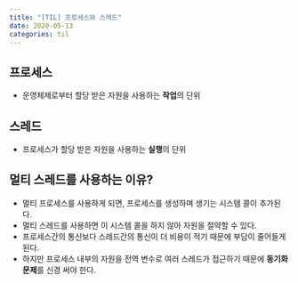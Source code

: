 ```yaml
---
title: "[TIL] 프로세스와 스레드"
date: 2020-05-13
categories: til
---
```


## 프로세스
- 운영체제로부터 할당 받은 자원을 사용하는 **작업**의 단위

## 스레드
- 프로세스가 할당 받은 자원을 사용하는 **실행**의 단위


## 멀티 스레드를 사용하는 이유?
- 멀티 프로세스를 사용하게 되면, 프로세스를 생성하며 생기는 시스템 콜이 추가된다.
- 멀티 스레드를 사용하면 이 시스템 콜을 하지 않아 자원을 절약할 수 있다.
- 프로세스간의 통신보다 스레드간의 통신이 더 비용이 적기 때문에 부담이 줄어들게 된다.
- 하지만 프로세스 내부의 자원을 전역 변수로 여러 스레드가 접근하기 때문에 **동기화 문제**를 신경 써야 한다.